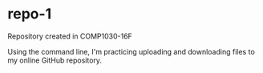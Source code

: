# repo-1
Repository created in COMP1030-16F

Using the command line, I'm practicing uploading and downloading files to my online GitHub repository.

